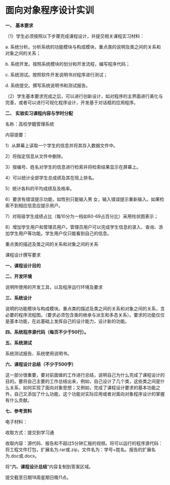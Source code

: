 # 面向对象程序设计实训

**一、**      **基本要求**

（1）学生必须按照以下步骤完成课程设计，并提交相关课程实习材料：

a. 系统分析。分析系统的功能模块与构成模块，重点类的说明及类之间的关系和对象之间的关系；

b. 系统开发。按照系统模块的划分和开发流程，编写程序代码；

c. 系统测试。按照软件开发说明书对程序进行测试；

d. 系统提交。撰写系统说明书和测试报告。

（2）学生基本要求完成之后，可以进行创新设计，如对程序的主界面进行美化与完善，或者可以进行可视化程序设计，开发基于对话框的应用程序。

**二、**   **实验实习课程内容与学时分配**

名称：高校学籍管理系统

内容提要：

1）从屏幕上读取一个学生的信息并将其存入数据文件中。

2）将指定信息从文件中删除。

3）按编号、姓名对学生的信息进行检索并将检索结果显示在屏幕上。

4）可以统计全部学生总成绩及其在班上排名。

5）统计各科的平均成绩及及格率。

6）要求有错误提示功能，如性别只能输入男 女，输入错误提示重新输入。如果检索不到相应信息应提示用户。

7）对班级学生成绩占比（每10分为一档如60-69占百分比）采用柱状图表示；

8）增加学生用户和管理员用户。管理员用户可以完成学生信息的录入、查询、添加学生用户等功能。学生用户仅只能看到自己的信息。 

重点类的描述及类之间的关系和对象之间的关系

课程设计撰写要求

**一、课程设计目的**

**二、开发环境**

说明所使用的开发工具，以及程序运行环境及要求

**三、系统设计**

说明的功能模块与构成模块。重点类的描述及类之间的关系和对象之间的关系，含必要的程序流程图。（要求必须包含类的继承与派生和多态关系）。要求的功能仅仅是基本功能，在此基础上发挥自己的设计能力，设计新的功能。

**四、系统程序源代码（每页不少于50行）。**

**五、系统测试**

系统测试报告、系统使用说明书。

**六、课程设计总结（不少于500字）**

这一部分很重要，要对前面做的工作进行总结，说明自己为什么完成了课程设计的目的。要将自己主要的工作总结出来，例如，自己设计了几个类，这些类之间是什么关系，如何实现了面向对象思想；又例如，完成了课程设计要求的基本功能之外，自己又添加了什么功能，这个功能对实际应用或者对面向对象程序设计的掌握有什么贡献。

**七、参考资料**

 

电子材料：

收取方式：提交到学习通

收取内容：源代码、报告和不超过5分钟汇报的视频。将可以运行的程序源代码：将工程文件打包，扩展名为.rar或.zip，文件名为：学号+姓名。报告的扩展名为.doc或.docx。

将“**六、课程设计总结**”内容复制到答案区域。

提交截至日期18周星期日晚11点。